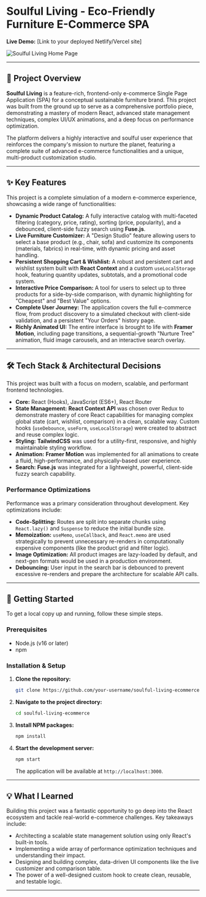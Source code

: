 # Soulful Living - Eco-Friendly Furniture E-Commerce SPA

**Live Demo:** [Link to your deployed Netlify/Vercel site]

![Soulful Living Home Page](https://i.imgur.com/your-screenshot-url.png) 
<!-- **Action:** Take a beautiful screenshot of your home page, upload it to a service like Imgur, and paste the URL here. -->

---

## 📖 Project Overview

**Soulful Living** is a feature-rich, frontend-only e-commerce Single Page Application (SPA) for a conceptual sustainable furniture brand. This project was built from the ground up to serve as a comprehensive portfolio piece, demonstrating a mastery of modern React, advanced state management techniques, complex UI/UX animations, and a deep focus on performance optimization.

The platform delivers a highly interactive and soulful user experience that reinforces the company's mission to nurture the planet, featuring a complete suite of advanced e-commerce functionalities and a unique, multi-product customization studio.

---

## ✨ Key Features

This project is a complete simulation of a modern e-commerce experience, showcasing a wide range of functionalities:

*   **Dynamic Product Catalog:** A fully interactive catalog with multi-faceted filtering (category, price, rating), sorting (price, popularity), and a debounced, client-side fuzzy search using **Fuse.js**.
*   **Live Furniture Customizer:** A "Design Studio" feature allowing users to select a base product (e.g., chair, sofa) and customize its components (materials, fabrics) in real-time, with dynamic pricing and asset handling.
*   **Persistent Shopping Cart & Wishlist:** A robust and persistent cart and wishlist system built with **React Context** and a custom `useLocalStorage` hook, featuring quantity updates, subtotals, and a promotional code system.
*   **Interactive Price Comparison:** A tool for users to select up to three products for a side-by-side comparison, with dynamic highlighting for "Cheapest" and "Best Value" options.
*   **Complete User Journey:** The application covers the full e-commerce flow, from product discovery to a simulated checkout with client-side validation, and a persistent "Your Orders" history page.
*   **Richly Animated UI:** The entire interface is brought to life with **Framer Motion**, including page transitions, a sequential-growth "Nurture Tree" animation, fluid image carousels, and an interactive search overlay.

---

## 🛠️ Tech Stack & Architectural Decisions

This project was built with a focus on modern, scalable, and performant frontend technologies.

*   **Core:** React (Hooks), JavaScript (ES6+), React Router
*   **State Management:** **React Context API** was chosen over Redux to demonstrate mastery of core React capabilities for managing complex global state (cart, wishlist, comparison) in a clean, scalable way. Custom hooks (`useDebounce`, `useForm`, `useLocalStorage`) were created to abstract and reuse complex logic.
*   **Styling:** **TailwindCSS** was used for a utility-first, responsive, and highly maintainable styling workflow.
*   **Animation:** **Framer Motion** was implemented for all animations to create a fluid, high-performance, and physically-based user experience.
*   **Search:** **Fuse.js** was integrated for a lightweight, powerful, client-side fuzzy search capability.

### **Performance Optimizations**

Performance was a primary consideration throughout development. Key optimizations include:
*   **Code-Splitting:** Routes are split into separate chunks using `React.lazy()` and `Suspense` to reduce the initial bundle size.
*   **Memoization:** `useMemo`, `useCallback`, and `React.memo` are used strategically to prevent unnecessary re-renders in computationally expensive components (like the product grid and filter logic).
*   **Image Optimization:** All product images are lazy-loaded by default, and next-gen formats would be used in a production environment.
*   **Debouncing:** User input in the search bar is debounced to prevent excessive re-renders and prepare the architecture for scalable API calls.

---

## 🚀 Getting Started

To get a local copy up and running, follow these simple steps.

### **Prerequisites**

*   Node.js (v16 or later)
*   npm

### **Installation & Setup**

1.  **Clone the repository:**
    ```sh
    git clone https://github.com/your-username/soulful-living-ecommerce.git
    ```
2.  **Navigate to the project directory:**
    ```sh
    cd soulful-living-ecommerce
    ```
3.  **Install NPM packages:**
    ```sh
    npm install
    ```
4.  **Start the development server:**
    ```sh
    npm start
    ```
    The application will be available at `http://localhost:3000`.

---

## 💡 What I Learned

Building this project was a fantastic opportunity to go deep into the React ecosystem and tackle real-world e-commerce challenges. Key takeaways include:
*   Architecting a scalable state management solution using only React's built-in tools.
*   Implementing a wide array of performance optimization techniques and understanding their impact.
*   Designing and building complex, data-driven UI components like the live customizer and comparison table.
*   The power of a well-designed custom hook to create clean, reusable, and testable logic.

---
